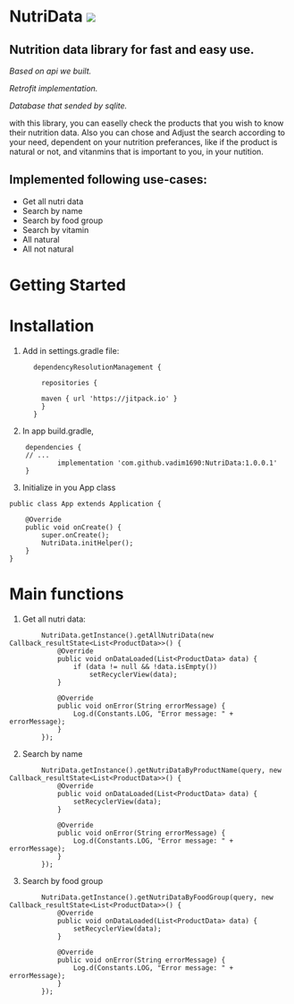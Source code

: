 
# NutriData [![](https://jitpack.io/v/vadim1690/NutriData.svg)](https://jitpack.io/#vadim1690/NutriData)

## Nutrition data library for fast and easy use. 
_Based on api we built._

_Retrofit implementation._ 

_Database that sended by sqlite._

with this library, you can easelly check the products that you wish to know their nutrition data.
Also you can chose and Adjust the search according to your need, dependent on your nutrition preferances, like if the product is natural or not, and vitanmins that is important to you, in your nutition.


## Implemented following use-cases:
* Get all nutri data
* Search by name
* Search by food group
* Search by vitamin
* All natural 
* All not natural

# Getting Started
# Installation
  1. Add in settings.gradle file:
```
      dependencyResolutionManagement {

        repositories {

        maven { url 'https://jitpack.io' }
        }
      }
```
  2. In app build.gradle,
```
    dependencies {
    // ...
	        implementation 'com.github.vadim1690:NutriData:1.0.0.1'
    }
```
  3. Initialize in you App class
```
public class App extends Application {

    @Override
    public void onCreate() {
        super.onCreate();
        NutriData.initHelper();
    }
}
```
# Main functions
  1. Get all nutri data:
```
        NutriData.getInstance().getAllNutriData(new Callback_resultState<List<ProductData>>() {
            @Override
            public void onDataLoaded(List<ProductData> data) {
                if (data != null && !data.isEmpty())
                    setRecyclerView(data);
            }

            @Override
            public void onError(String errorMessage) {
                Log.d(Constants.LOG, "Error message: " + errorMessage);
            }
        });
```
  2. Search by name
```
        NutriData.getInstance().getNutriDataByProductName(query, new Callback_resultState<List<ProductData>>() {
            @Override
            public void onDataLoaded(List<ProductData> data) {
                setRecyclerView(data);
            }

            @Override
            public void onError(String errorMessage) {
                Log.d(Constants.LOG, "Error message: " + errorMessage);
            }
        });
```

  3. Search by food group
```
        NutriData.getInstance().getNutriDataByFoodGroup(query, new Callback_resultState<List<ProductData>>() {
            @Override
            public void onDataLoaded(List<ProductData> data) {
                setRecyclerView(data);
            }

            @Override
            public void onError(String errorMessage) {
                Log.d(Constants.LOG, "Error message: " + errorMessage);
            }
        });
```
